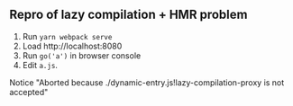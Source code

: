 ## Repro of lazy compilation + HMR problem

1. Run `yarn webpack serve`
2. Load http://localhost:8080
3. Run `go('a')` in browser console
4. Edit `a.js`.

Notice "Aborted because ./dynamic-entry.js!lazy-compilation-proxy is not accepted"
